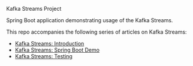  Kafka Streams Project

Spring Boot application demonstrating usage of the Kafka Streams.

This repo accompanies the following series of articles on Kafka Streams:

- [Kafka Streams: Introduction](https://medium.com/lydtech-consulting/kafka-streams-introduction-d7e5421feb1b)
- [Kafka Streams: Spring Boot Demo](https://medium.com/lydtech-consulting/kafka-streams-spring-boot-demo-ff0e74e08c9c)
- [Kafka Streams: Testing](https://medium.com/lydtech-consulting/kafka-streams-testing-f263f216808f)
